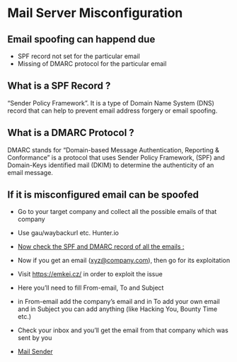 # Mail Server Misconfiguration
## Email spoofing can happend due
- SPF record not set for the particular email
- Missing of DMARC protocol for the particular email

## What is a SPF Record ?
 “Sender Policy Framework”. It is a type of Domain Name System (DNS) record that can help to prevent email address forgery or email spoofing.
## What is a DMARC Protocol ?
DMARC stands for “Domain-based Message Authentication, Reporting & Conformance” is a protocol that uses Sender Policy Framework, (SPF) and Domain-Keys identified mail (DKIM) to determine the authenticity of an email message.

## If it is misconfigured email can be spoofed
- Go to your target company and collect all the possible emails of that company
- Use gau/waybackurl etc. Hunter.io
- [Now check the SPF and DMARC record of all the emails :](https://mxtoolbox.com/)
- Now if you get an email (xyz@company.com), then go for its exploitation
- Visit https://emkei.cz/ in order to exploit the issue
- Here you’ll need to fill From-email, To and Subject
- in From-email add the company’s email and in To add your own email and in Subject you can add anything (like Hacking You, Bounty Time etc.)
- Check your inbox and you’ll get the email from that company which was sent by you

- [Mail Sender](https://anonymailer.net/)
